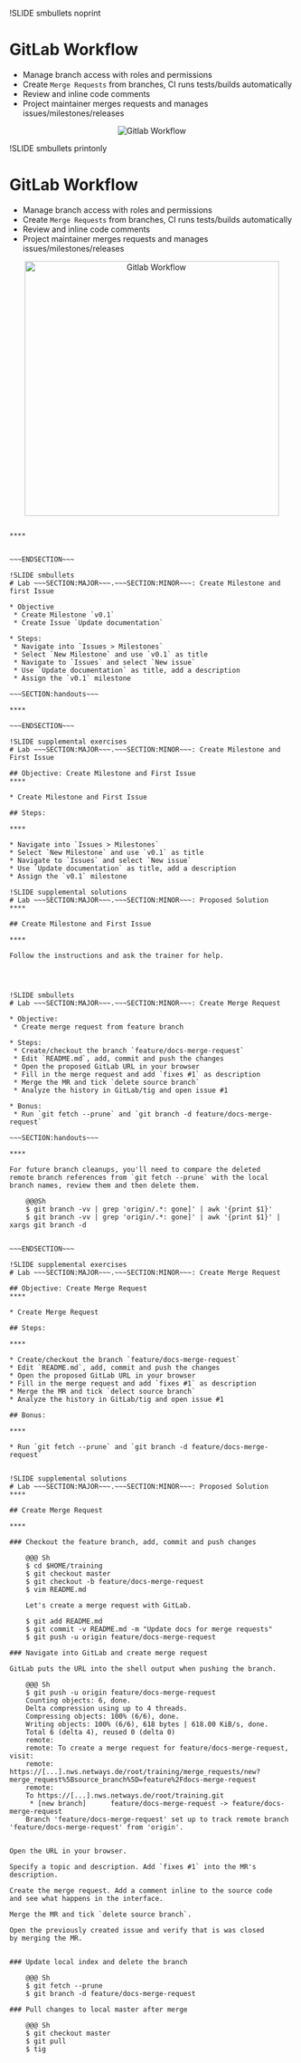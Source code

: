 !SLIDE smbullets noprint
# GitLab Workflow

* Manage branch access with roles and permissions
* Create `Merge Requests` from branches, CI runs tests/builds automatically
* Review and inline code comments
* Project maintainer merges requests and manages issues/milestones/releases

<center><img src="../../_images/workflows/git_gitlab_workflow.png" alt="Gitlab Workflow"/></center>

!SLIDE smbullets printonly
# GitLab Workflow

* Manage branch access with roles and permissions
* Create `Merge Requests` from branches, CI runs tests/builds automatically
* Review and inline code comments
* Project maintainer merges requests and manages issues/milestones/releases

<center><img src="../../_images/workflows/git_gitlab_workflow.png" style="width:450px" alt="Gitlab Workflow"/></center>

~~~SECTION:handouts~~~

****


~~~ENDSECTION~~~

!SLIDE smbullets
# Lab ~~~SECTION:MAJOR~~~.~~~SECTION:MINOR~~~: Create Milestone and first Issue

* Objective
 * Create Milestone `v0.1`
 * Create Issue `Update documentation`

* Steps:
 * Navigate into `Issues > Milestones`
 * Select `New Milestone` and use `v0.1` as title
 * Navigate to `Issues` and select `New issue`
 * Use `Update documentation` as title, add a description
 * Assign the `v0.1` milestone

~~~SECTION:handouts~~~

****

~~~ENDSECTION~~~

!SLIDE supplemental exercises
# Lab ~~~SECTION:MAJOR~~~.~~~SECTION:MINOR~~~: Create Milestone and First Issue

## Objective: Create Milestone and First Issue
****

* Create Milestone and First Issue

## Steps:

****

* Navigate into `Issues > Milestones`
* Select `New Milestone` and use `v0.1` as title
* Navigate to `Issues` and select `New issue`
* Use `Update documentation` as title, add a description
* Assign the `v0.1` milestone

!SLIDE supplemental solutions
# Lab ~~~SECTION:MAJOR~~~.~~~SECTION:MINOR~~~: Proposed Solution
****

## Create Milestone and First Issue

****

Follow the instructions and ask the trainer for help.




!SLIDE smbullets
# Lab ~~~SECTION:MAJOR~~~.~~~SECTION:MINOR~~~: Create Merge Request

* Objective:
 * Create merge request from feature branch

* Steps:
 * Create/checkout the branch `feature/docs-merge-request`
 * Edit `README.md`, add, commit and push the changes
 * Open the proposed GitLab URL in your browser
 * Fill in the merge request and add `fixes #1` as description
 * Merge the MR and tick `delete source branch`
 * Analyze the history in GitLab/tig and open issue #1

* Bonus:
 * Run `git fetch --prune` and `git branch -d feature/docs-merge-request`

~~~SECTION:handouts~~~

****

For future branch cleanups, you'll need to compare the deleted
remote branch references from `git fetch --prune` with the local
branch names, review them and then delete them.

    @@@Sh
    $ git branch -vv | grep 'origin/.*: gone]' | awk '{print $1}'
    $ git branch -vv | grep 'origin/.*: gone]' | awk '{print $1}' | xargs git branch -d


~~~ENDSECTION~~~

!SLIDE supplemental exercises
# Lab ~~~SECTION:MAJOR~~~.~~~SECTION:MINOR~~~: Create Merge Request

## Objective: Create Merge Request
****

* Create Merge Request

## Steps:

****

* Create/checkout the branch `feature/docs-merge-request`
* Edit `README.md`, add, commit and push the changes
* Open the proposed GitLab URL in your browser
* Fill in the merge request and add `fixes #1` as description
* Merge the MR and tick `delect source branch`
* Analyze the history in GitLab/tig and open issue #1

## Bonus:

****

* Run `git fetch --prune` and `git branch -d feature/docs-merge-request`


!SLIDE supplemental solutions
# Lab ~~~SECTION:MAJOR~~~.~~~SECTION:MINOR~~~: Proposed Solution
****

## Create Merge Request

****

### Checkout the feature branch, add, commit and push changes

    @@@ Sh
    $ cd $HOME/training
    $ git checkout master
    $ git checkout -b feature/docs-merge-request
    $ vim README.md

    Let's create a merge request with GitLab.

    $ git add README.md
    $ git commit -v README.md -m "Update docs for merge requests"
    $ git push -u origin feature/docs-merge-request

### Navigate into GitLab and create merge request

GitLab puts the URL into the shell output when pushing the branch.

    @@@ Sh
    $ git push -u origin feature/docs-merge-request
    Counting objects: 6, done.
    Delta compression using up to 4 threads.
    Compressing objects: 100% (6/6), done.
    Writing objects: 100% (6/6), 618 bytes | 618.00 KiB/s, done.
    Total 6 (delta 4), reused 0 (delta 0)
    remote:
    remote: To create a merge request for feature/docs-merge-request, visit:
    remote:   https://[...].nws.netways.de/root/training/merge_requests/new?merge_request%5Bsource_branch%5D=feature%2Fdocs-merge-request
    remote:
    To https://[...].nws.netways.de/root/training.git
     * [new branch]      feature/docs-merge-request -> feature/docs-merge-request
    Branch 'feature/docs-merge-request' set up to track remote branch 'feature/docs-merge-request' from 'origin'.


Open the URL in your browser.

Specify a topic and description. Add `fixes #1` into the MR's description.

Create the merge request. Add a comment inline to the source code
and see what happens in the interface.

Merge the MR and tick `delete source branch`.

Open the previously created issue and verify that is was closed
by merging the MR.


### Update local index and delete the branch

    @@@ Sh
    $ git fetch --prune
    $ git branch -d feature/docs-merge-request

### Pull changes to local master after merge

    @@@ Sh
    $ git checkout master
    $ git pull
    $ tig



